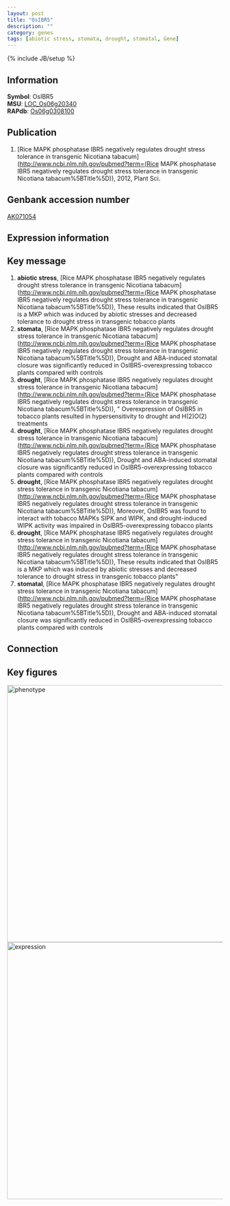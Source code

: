```yaml
---
layout: post
title: "OsIBR5"
description: ""
category: genes
tags: [abiotic stress, stomata, drought, stomatal, Gene]
---
```

{% include JB/setup %}

## Information
__Symbol__: OsIBR5  
__MSU__: [LOC_Os06g20340](http://rice.plantbiology.msu.edu/cgi-bin/ORF_infopage.cgi?orf=LOC_Os06g20340)  
__RAPdb__: [Os06g0308100](http://rapdb.dna.affrc.go.jp/viewer/gbrowse_details/irgsp1?name=Os06g0308100)  

## Publication
1. [Rice MAPK phosphatase IBR5 negatively regulates drought stress tolerance in transgenic Nicotiana tabacum](http://www.ncbi.nlm.nih.gov/pubmed?term=(Rice MAPK phosphatase IBR5 negatively regulates drought stress tolerance in transgenic Nicotiana tabacum%5BTitle%5D)), 2012, Plant Sci.

## Genbank accession number
[AK071054](http://www.ncbi.nlm.nih.gov/nuccore/AK071054)

## Expression information

## Key message
1. __abiotic stress__, [Rice MAPK phosphatase IBR5 negatively regulates drought stress tolerance in transgenic Nicotiana tabacum](http://www.ncbi.nlm.nih.gov/pubmed?term=(Rice MAPK phosphatase IBR5 negatively regulates drought stress tolerance in transgenic Nicotiana tabacum%5BTitle%5D)),  These results indicated that OsIBR5 is a MKP which was induced by abiotic stresses and decreased tolerance to drought stress in transgenic tobacco plants
2. __stomata__, [Rice MAPK phosphatase IBR5 negatively regulates drought stress tolerance in transgenic Nicotiana tabacum](http://www.ncbi.nlm.nih.gov/pubmed?term=(Rice MAPK phosphatase IBR5 negatively regulates drought stress tolerance in transgenic Nicotiana tabacum%5BTitle%5D)),  Drought and ABA-induced stomatal closure was significantly reduced in OsIBR5-overexpressing tobacco plants compared with controls
3. __drought__, [Rice MAPK phosphatase IBR5 negatively regulates drought stress tolerance in transgenic Nicotiana tabacum](http://www.ncbi.nlm.nih.gov/pubmed?term=(Rice MAPK phosphatase IBR5 negatively regulates drought stress tolerance in transgenic Nicotiana tabacum%5BTitle%5D)), " Overexpression of OsIBR5 in tobacco plants resulted in hypersensitivity to drought and H(2)O(2) treatments
4. __drought__, [Rice MAPK phosphatase IBR5 negatively regulates drought stress tolerance in transgenic Nicotiana tabacum](http://www.ncbi.nlm.nih.gov/pubmed?term=(Rice MAPK phosphatase IBR5 negatively regulates drought stress tolerance in transgenic Nicotiana tabacum%5BTitle%5D)),  Drought and ABA-induced stomatal closure was significantly reduced in OsIBR5-overexpressing tobacco plants compared with controls
5. __drought__, [Rice MAPK phosphatase IBR5 negatively regulates drought stress tolerance in transgenic Nicotiana tabacum](http://www.ncbi.nlm.nih.gov/pubmed?term=(Rice MAPK phosphatase IBR5 negatively regulates drought stress tolerance in transgenic Nicotiana tabacum%5BTitle%5D)),  Moreover, OsIBR5 was found to interact with tobacco MAPKs SIPK and WIPK, and drought-induced WIPK activity was impaired in OsIBR5-overexpressing tobacco plants
6. __drought__, [Rice MAPK phosphatase IBR5 negatively regulates drought stress tolerance in transgenic Nicotiana tabacum](http://www.ncbi.nlm.nih.gov/pubmed?term=(Rice MAPK phosphatase IBR5 negatively regulates drought stress tolerance in transgenic Nicotiana tabacum%5BTitle%5D)),  These results indicated that OsIBR5 is a MKP which was induced by abiotic stresses and decreased tolerance to drought stress in transgenic tobacco plants"
7. __stomatal__, [Rice MAPK phosphatase IBR5 negatively regulates drought stress tolerance in transgenic Nicotiana tabacum](http://www.ncbi.nlm.nih.gov/pubmed?term=(Rice MAPK phosphatase IBR5 negatively regulates drought stress tolerance in transgenic Nicotiana tabacum%5BTitle%5D)),  Drought and ABA-induced stomatal closure was significantly reduced in OsIBR5-overexpressing tobacco plants compared with controls

## Connection

## Key figures
<img src="http://ricencode.github.io/images/OsIBR5.pheno.png" alt="phenotype"  style="width: 600px;"/>

<img src="http://ricencode.github.io/images/OsIBR5.exp.png" alt="expression"  style="width: 600px;"/>


